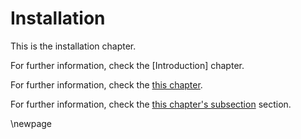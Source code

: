 # Installation

This is the installation chapter.

For further information, check the [Introduction] chapter.


For further information, check the [this chapter](#introduction).


For further information, check the [this chapter's subsection](#first-images) section.

\newpage

